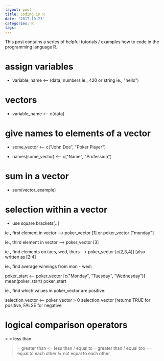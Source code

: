 ```yaml
---
layout: post
title: Coding in R
date: '2017-10-23'
categories: R
tags: 
---
```


This post contains a series of helpful tutorials / examples how to code in the programming language R.

# assign variables 

* variable_name <-- (data; numbers ie., 420 or string ie., "hello")

# vectors

* variable_name <-- c(data)

# give names to elements of a vector

* some_vector <-- c("John Doe", "Poker Player")

* names(some_vector) <-- c("Name", "Profession")

# sum in a vector

* sum(vector_example)

# selection within a vector

* use square brackets[..]

ie., first element in vector --> poker_vector [1] or poker_vector ["monday"]

ie., third element in vector --> poker_vector [3]

ie., find elements on tues, wed, thurs --> poker_vector [c(2,3,4)] (also written as [2:4]

ie., find average winnings from mon - wed:

poker_start <-- poker_vector [c("Monday", "Tuesday", "Wednesday")]
mean(poker_start)
poker_start

ie., find which values in poker_vector are positive:

selection_vector <-- poker_vector > 0
selection_vector
[returns TRUE for positive, FALSE for negative

# logical comparison operators 

< = less than
> = greater than
<= less than / equal to
>= greater than / equal too
== equal  to each other
!= not equal to each other











